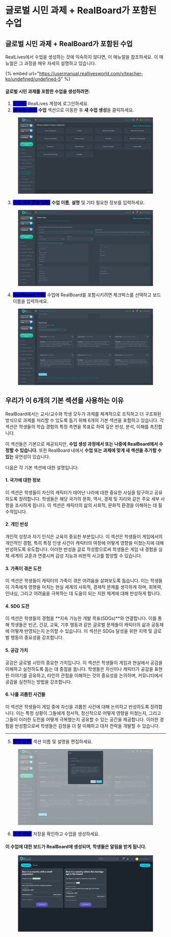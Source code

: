 # 글로벌 시민 과제 + RealBoard가 포함된 수업

## 글로벌 시민 과제 + RealBoard가 포함된 수업

RealLives에서 수업을 생성하는 것에 익숙하지 않다면, 이 매뉴얼을 참조하세요. 이 매뉴얼은 그 과정을 매우 자세히 설명하고 있습니다.

{% embed url="https://usermanual.reallivesworld.com/v/teacher-ko/undefined/undefined-5" %}

#### 글로벌 시민 과제를 포함한 수업을 생성하려면:

1. <mark style="background-color:blue;">**로그인:**</mark> RealLives 계정에 로그인하세요.
2. <mark style="background-color:blue;">**새 수업 생성:**</mark> **수업** 섹션으로 이동한 후 **새 수업 생성**을 클릭하세요.

<figure><img src="../.gitbook/assets/Screenshot 2024-09-03 174325.png" alt=""><figcaption></figcaption></figure>

3. <mark style="background-color:blue;">**수업 세부 정보 입력:**</mark> **수업 이름**, **설명** 및 기타 필요한 정보를 입력하세요.

<figure><img src="../.gitbook/assets/Screenshot 2024-09-03 173729.png" alt=""><figcaption></figcaption></figure>

4. <mark style="background-color:blue;">**RealBoard 포함:**</mark> 수업에 RealBoard를 포함시키려면 체크박스를 선택하고 보드 이름을 입력하세요.

<figure><img src="../.gitbook/assets/Screenshot 2024-09-03 174033 (1).png" alt=""><figcaption></figcaption></figure>

## 우리가 이 6개의 기본 섹션을 사용하는 이유

RealBoard에서는 교사/교수와 학생 모두가 과제를 체계적으로 조직하고 더 구조화된 방식으로 과제를 처리할 수 있도록 돕기 위해 6개의 기본 섹션을 포함하고 있습니다. 각 섹션은 학생들의 학습 경험의 특정 측면을 목표로 하여 깊은 반성, 분석, 이해를 촉진합니다.

이 섹션들은 기본으로 제공되지만, **수업 생성 과정에서 또는 나중에 RealBoard에서 수정할 수 있습니다.** 또한 RealBoard 내에서 **수업 또는 과제에 맞게 새 섹션을 추가할 수 있는** 유연성이 있습니다.

다음은 각 기본 섹션에 대한 설명입니다:

#### 1. **국가에 대한 정보**

이 섹션은 학생들이 자신의 캐릭터가 태어난 나라에 대한 중요한 사실을 탐구하고 공유하도록 장려합니다. 학생들은 해당 국가의 문화, 역사, 경제 및 지리와 같은 주요 세부 사항을 조사하게 됩니다. 이 섹션은 캐릭터의 삶의 사회적, 문화적 환경을 이해하는 데 필수적입니다.

#### 2. **개인 반성**

개인적 성장과 자기 인식은 교육의 중요한 부분입니다. 이 섹션은 학생들이 게임에서의 개인적인 경험, 특히 특정 인생 사건이 캐릭터의 여정에 어떻게 영향을 미쳤는지에 대해 반성하도록 유도합니다. 이러한 반성을 글로 작성함으로써 학생들은 게임 내 경험을 실제 세계의 교훈과 연결시켜 감성 지능과 비판적 사고를 함양할 수 있습니다.

#### 3. **가족이 겪은 도전**

이 섹션은 학생들이 캐릭터의 가족이 겪은 어려움을 살펴보도록 돕습니다. 이는 학생들이 가족에게 영향을 미치는 현실 세계의 사회적, 경제적 문제를 생각하게 하며, 회복력, 인내심, 그리고 어려움을 극복하는 데 도움이 되는 지원 체계에 대해 반성하게 합니다.

#### 4. **SDG 도전**

이 섹션은 학생들의 경험을 \*\*지속 가능한 개발 목표(SDGs)\*\*와 연결합니다. 이를 통해 학생들은 빈곤, 건강, 교육, 기후 행동과 같은 글로벌 문제들이 캐릭터의 삶과 공동체에 어떻게 반영되는지 논의할 수 있습니다. 이 섹션은 SDGs 달성을 위한 지역 및 글로벌 행동의 중요성을 강조합니다.

#### 5. **공감 가치**

공감은 글로벌 시민의 중요한 가치입니다. 이 섹션은 학생들이 게임과 현실에서 공감을 이해하고 실천하도록 돕는 데 중점을 둡니다. 학생들은 자신이나 캐릭터가 공감을 표현한 이야기를 공유하고, 타인의 관점을 이해하는 것의 중요성을 논의하며, 커뮤니티에서 공감을 실천하는 방법을 강조합니다.

#### 6. **나를 괴롭힌 사건들**

이 섹션은 학생들이 게임 중에 자신을 괴롭힌 사건에 대해 논의하고 반성하도록 장려합니다. 이는 특정 상황이 그들에게 정서적, 정신적으로 어떻게 영향을 미쳤는지, 그리고 그들이 이러한 도전을 어떻게 극복했는지 공유할 수 있는 공간을 제공합니다. 이러한 경험을 반성함으로써 학생들은 감정을 더 잘 이해하고 대처 전략을 개발할 수 있습니다.

***

5. <mark style="background-color:blue;">**편집 옵션:**</mark> 섹션 이름 및 설명을 편집하세요.

<figure><img src="../.gitbook/assets/Screenshot 2024-09-03 174044.png" alt=""><figcaption></figcaption></figure>

6. <mark style="background-color:blue;">**수업 생성:**</mark> 저장을 확인하고 수업을 생성하세요.

#### 이 수업에 대한 보드가 RealBoard에 생성되며, 학생들은 알림을 받게 됩니다.

<figure><img src="../.gitbook/assets/Screenshot 2024-09-05 175713 (1).png" alt=""><figcaption></figcaption></figure>

